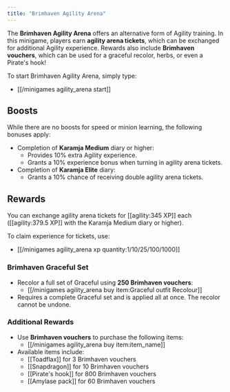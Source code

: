 ```yaml
---
title: "Brimhaven Agility Arena"
---
```


The **Brimhaven Agility Arena** offers an alternative form of Agility training. In this minigame, players earn **agility arena tickets**, which can be exchanged for additional Agility experience. Rewards also include **Brimhaven vouchers**, which can be used for a graceful recolor, herbs, or even a Pirate's hook!

To start Brimhaven Agility Arena, simply type:

- [[/minigames agility_arena start]]

## Boosts

While there are no boosts for speed or minion learning, the following bonuses apply:

- Completion of **Karamja Medium** diary or higher:
  - Provides 10% extra Agility experience. 
  - Grants a 10% experience bonus when turning in agility arena tickets.
- Completion of **Karamja Elite** diary:
  - Grants a 10% chance of receiving double agility arena tickets.

## Rewards

You can exchange agility arena tickets for [[agility:345 XP]] each ([[agility:379.5 XP]] with the Karamja Medium diary or higher).

To claim experience for tickets, use:
- [[/minigames agility_arena xp quantity\:1/10/25/100/1000]] 

### Brimhaven Graceful Set

- Recolor a full set of Graceful using **250 Brimhaven vouchers**:
  - [[/minigames agility_arena buy item\:Graceful outfit Recolour]]
- Requires a complete Graceful set and is applied all at once. The recolor cannot be undone.

### Additional Rewards

- Use **Brimhaven vouchers** to purchase the following items:
  - [[/minigames agility_arena buy item\:item_name]]
- Available items include:
  - [[Toadflax]] for 3 Brimhaven vouchers
  - [[Snapdragon]] for 10 Brimhaven vouchers
  - [[Pirate's hook]] for 800 Brimhaven vouchers
  - [[Amylase pack]] for 60 Brimhaven vouchers
